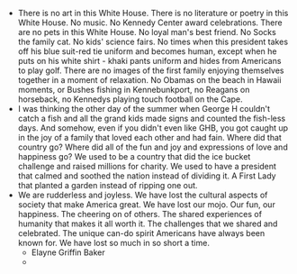 - There is no art in this White House. There is no literature or poetry in this White House. No music. No Kennedy Center award celebrations. There are no pets in this White House. No loyal man's best friend. No Socks the family cat. No kids' science fairs. No times when this president takes off his blue suit-red tie uniform and becomes human, except when he puts on his white shirt - khaki pants uniform and hides from Americans to play golf. There are no images of the first family enjoying themselves together in a moment of relaxation. No Obamas on the beach in Hawaii moments, or Bushes fishing in Kennebunkport, no Reagans on horseback, no Kennedys playing touch football on the Cape.
- I was thinking the other day of the summer when George H couldn't catch a fish and all the grand kids made signs and counted the fish-less days. And somehow, even if you didn't even like GHB, you got caught up in the joy of a family that loved each other and had fain. Where did that country go? Where did all of the fun and joy and expressions of love and happiness go? We used to be a country that did the ice bucket challenge and raised millions for charity.  We used to have a president that calmed and soothed the nation instead of dividing it. A First Lady that planted a garden instead of ripping one out.
- We are rudderless and joyless. We have lost the cultural aspects of society that make America great. We have lost our mojo. Our fun, our happiness. The cheering on of others. The shared experiences of humanity that makes it all worth it. The challenges that we shared and celebrated. The unique can-do spirit Americans have always been known for. We have lost so much in so short a time.
	- Elayne Griffin Baker
	-